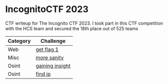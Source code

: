 # IncognitoCTF 2023
CTF writeup for The Incognito CTF 2023. I took part in this CTF competition with the HCS team and secured the 18th place out of 525 teams

| Category | Challenge |
| --- | --- |
| Web | [get flag 1](/IncognitoCTF%202023/get%20flag%201/)
| Misc | [more sanity](/IncognitoCTF%202023/more%20sanity/)
| Osint | [gaining insight](/IncognitoCTF%202023/gaining%20insight/)
| Osint | [find ip](/IncognitoCTF%202023/find%20ip/)